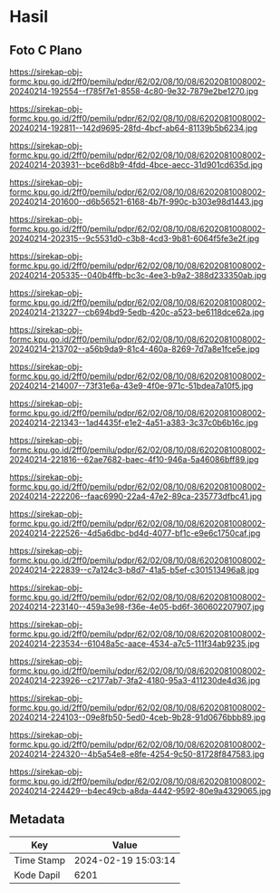 # Hasil

## Foto C Plano

https://sirekap-obj-formc.kpu.go.id/2ff0/pemilu/pdpr/62/02/08/10/08/6202081008002-20240214-192554--f785f7e1-8558-4c80-9e32-7879e2be1270.jpg

https://sirekap-obj-formc.kpu.go.id/2ff0/pemilu/pdpr/62/02/08/10/08/6202081008002-20240214-192811--142d9695-28fd-4bcf-ab64-81139b5b6234.jpg

https://sirekap-obj-formc.kpu.go.id/2ff0/pemilu/pdpr/62/02/08/10/08/6202081008002-20240214-203931--bce6d8b9-4fdd-4bce-aecc-31d901cd635d.jpg

https://sirekap-obj-formc.kpu.go.id/2ff0/pemilu/pdpr/62/02/08/10/08/6202081008002-20240214-201600--d6b56521-6168-4b7f-990c-b303e98d1443.jpg

https://sirekap-obj-formc.kpu.go.id/2ff0/pemilu/pdpr/62/02/08/10/08/6202081008002-20240214-202315--9c5531d0-c3b8-4cd3-9b81-6064f5fe3e2f.jpg

https://sirekap-obj-formc.kpu.go.id/2ff0/pemilu/pdpr/62/02/08/10/08/6202081008002-20240214-205335--040b4ffb-bc3c-4ee3-b9a2-388d233350ab.jpg

https://sirekap-obj-formc.kpu.go.id/2ff0/pemilu/pdpr/62/02/08/10/08/6202081008002-20240214-213227--cb694bd9-5edb-420c-a523-be6118dce62a.jpg

https://sirekap-obj-formc.kpu.go.id/2ff0/pemilu/pdpr/62/02/08/10/08/6202081008002-20240214-213702--a56b9da9-81c4-460a-8269-7d7a8e1fce5e.jpg

https://sirekap-obj-formc.kpu.go.id/2ff0/pemilu/pdpr/62/02/08/10/08/6202081008002-20240214-214007--73f31e6a-43e9-4f0e-971c-51bdea7a10f5.jpg

https://sirekap-obj-formc.kpu.go.id/2ff0/pemilu/pdpr/62/02/08/10/08/6202081008002-20240214-221343--1ad4435f-e1e2-4a51-a383-3c37c0b6b16c.jpg

https://sirekap-obj-formc.kpu.go.id/2ff0/pemilu/pdpr/62/02/08/10/08/6202081008002-20240214-221816--62ae7682-baec-4f10-946a-5a46086bff89.jpg

https://sirekap-obj-formc.kpu.go.id/2ff0/pemilu/pdpr/62/02/08/10/08/6202081008002-20240214-222206--faac6990-22a4-47e2-89ca-235773dfbc41.jpg

https://sirekap-obj-formc.kpu.go.id/2ff0/pemilu/pdpr/62/02/08/10/08/6202081008002-20240214-222526--4d5a6dbc-bd4d-4077-bf1c-e9e6c1750caf.jpg

https://sirekap-obj-formc.kpu.go.id/2ff0/pemilu/pdpr/62/02/08/10/08/6202081008002-20240214-222839--c7a124c3-b8d7-41a5-b5ef-c301513496a8.jpg

https://sirekap-obj-formc.kpu.go.id/2ff0/pemilu/pdpr/62/02/08/10/08/6202081008002-20240214-223140--459a3e98-f36e-4e05-bd6f-360602207907.jpg

https://sirekap-obj-formc.kpu.go.id/2ff0/pemilu/pdpr/62/02/08/10/08/6202081008002-20240214-223534--61048a5c-aace-4534-a7c5-111f34ab9235.jpg

https://sirekap-obj-formc.kpu.go.id/2ff0/pemilu/pdpr/62/02/08/10/08/6202081008002-20240214-223926--c2177ab7-3fa2-4180-95a3-411230de4d36.jpg

https://sirekap-obj-formc.kpu.go.id/2ff0/pemilu/pdpr/62/02/08/10/08/6202081008002-20240214-224103--09e8fb50-5ed0-4ceb-9b28-91d0676bbb89.jpg

https://sirekap-obj-formc.kpu.go.id/2ff0/pemilu/pdpr/62/02/08/10/08/6202081008002-20240214-224320--4b5a54e8-e8fe-4254-9c50-81728f847583.jpg

https://sirekap-obj-formc.kpu.go.id/2ff0/pemilu/pdpr/62/02/08/10/08/6202081008002-20240214-224429--b4ec49cb-a8da-4442-9592-80e9a4329065.jpg


## Metadata

| Key        | Value               |
| ---------- | ------------------- |
| Time Stamp | 2024-02-19 15:03:14 |
| Kode Dapil | 6201                |



